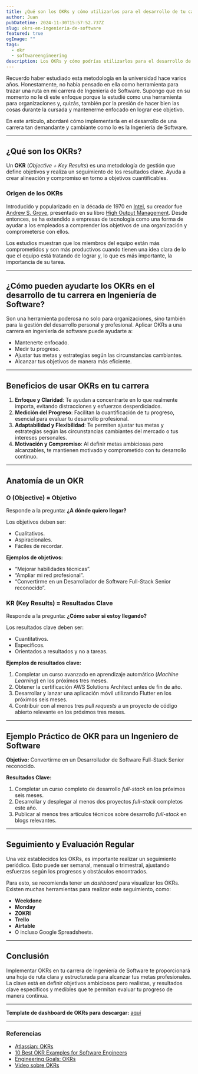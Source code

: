 ```yaml
---
title: ¿Qué son los OKRs y cómo utilizarlos para el desarrollo de tu carrera en Ingeniería de Software?
author: Juan
pubDatetime: 2024-11-30T15:57:52.737Z
slug: okrs-en-ingenieria-de-software
featured: true
ogImage: ""
tags:
  - okr
  - softwareengineering
description: Los OKRs y cómo podrías utilizarlos para el desarrollo de tu carrera en Ingeniería de Software
---
```


Recuerdo haber estudiado esta metodología en la universidad hace varios años. Honestamente, no había pensado en ella como herramienta para trazar una ruta en mi carrera de Ingeniería de Software. Supongo que en su momento no le di este enfoque porque la estudié como una herramienta para organizaciones y, quizás, también por la presión de hacer bien las cosas durante la cursada y mantenerme enfocado en lograr ese objetivo.

En este artículo, abordaré cómo implementarla en el desarrollo de una carrera tan demandante y cambiante como lo es la Ingeniería de Software.

---

## ¿Qué son los OKRs?

Un **OKR** (*Objective + Key Results*) es una metodología de gestión que define objetivos y realiza un seguimiento de los resultados clave. Ayuda a crear alineación y compromiso en torno a objetivos cuantificables.

### Origen de los OKRs

Introducido y popularizado en la década de 1970 en <a href="https://es.wikipedia.org/wiki/Intel" target="_blank" title="Intel">Intel</a>, su creador fue <a href="https://es.wikipedia.org/wiki/Andrew_Grove" target="_blank" title="Andrew S. Grove">Andrew S. Grove</a>, presentado en su libro <a href="https://books.google.com.co/books/about/High_Output_Management.html?id=3j8si29hddwC&redir_esc=y" target="_blank" title="High Output Management">High Output Management</a>. Desde entonces, se ha extendido a empresas de tecnología como una forma de ayudar a los empleados a comprender los objetivos de una organización y comprometerse con ellos.

Los estudios muestran que los miembros del equipo están más comprometidos y son más productivos cuando tienen una idea clara de lo que el equipo está tratando de lograr y, lo que es más importante, la importancia de su tarea.

---

## ¿Cómo pueden ayudarte los OKRs en el desarrollo de tu carrera en Ingeniería de Software?

Son una herramienta poderosa no solo para organizaciones, sino también para la gestión del desarrollo personal y profesional. Aplicar OKRs a una carrera en ingeniería de software puede ayudarte a:

- Mantenerte enfocado.
- Medir tu progreso.
- Ajustar tus metas y estrategias según las circunstancias cambiantes.
- Alcanzar tus objetivos de manera más eficiente.

---

## Beneficios de usar OKRs en tu carrera

1. **Enfoque y Claridad**: Te ayudan a concentrarte en lo que realmente importa, evitando distracciones y esfuerzos desperdiciados.
2. **Medición del Progreso**: Facilitan la cuantificación de tu progreso, esencial para evaluar tu desarrollo profesional.
3. **Adaptabilidad y Flexibilidad**: Te permiten ajustar tus metas y estrategias según las circunstancias cambiantes del mercado o tus intereses personales.
4. **Motivación y Compromiso**: Al definir metas ambiciosas pero alcanzables, te mantienen motivado y comprometido con tu desarrollo continuo.

---

## Anatomía de un OKR

### **O (Objective) = Objetivo**

Responde a la pregunta: **¿A dónde quiero llegar?**

Los objetivos deben ser:

- Cualitativos.
- Aspiracionales.
- Fáciles de recordar.

**Ejemplos de objetivos:**

- “Mejorar habilidades técnicas”.
- “Ampliar mi red profesional”.
- “Convertirme en un Desarrollador de Software Full-Stack Senior reconocido”.

### **KR (Key Results) = Resultados Clave**

Responde a la pregunta: **¿Cómo saber si estoy llegando?**

Los resultados clave deben ser:

- Cuantitativos.
- Específicos.
- Orientados a resultados y no a tareas.

**Ejemplos de resultados clave:**

1. Completar un curso avanzado en aprendizaje automático (*Machine Learning*) en los próximos tres meses.
2. Obtener la certificación AWS Solutions Architect antes de fin de año.
3. Desarrollar y lanzar una aplicación móvil utilizando Flutter en los próximos seis meses.
4. Contribuir con al menos tres *pull requests* a un proyecto de código abierto relevante en los próximos tres meses.

---

## Ejemplo Práctico de OKR para un Ingeniero de Software

**Objetivo:** Convertirme en un Desarrollador de Software Full-Stack Senior reconocido.

**Resultados Clave:**

1. Completar un curso completo de desarrollo *full-stack* en los próximos seis meses.
2. Desarrollar y desplegar al menos dos proyectos *full-stack* completos este año.
3. Publicar al menos tres artículos técnicos sobre desarrollo *full-stack* en blogs relevantes.

---

## Seguimiento y Evaluación Regular

Una vez establecidos los OKRs, es importante realizar un seguimiento periódico. Esto puede ser semanal, mensual o trimestral, ajustando esfuerzos según los progresos y obstáculos encontrados.

Para esto, se recomienda tener un *dashboard* para visualizar los OKRs. Existen muchas herramientas para realizar este seguimiento, como:

- **Weekdone**
- **Monday**
- **ZOKRI**
- **Trello**
- **Airtable**
- O incluso Google Spreadsheets.

---

## Conclusión

Implementar OKRs en tu carrera de Ingeniería de Software te proporcionará una hoja de ruta clara y estructurada para alcanzar tus metas profesionales. La clave está en definir objetivos ambiciosos pero realistas, y resultados clave específicos y medibles que te permitan evaluar tu progreso de manera continua.

---

**Template de dashboard de OKRs para descargar:** <a href="https://docs.google.com/spreadsheets/d/1qeLkA7O84a_CThoM3rT2rmXhbUK_IpaWjE7qZ1p4E_A/edit?gid=0#gid=0" target="_blank" title="Descargar Template">aquí</a>

---

### Referencias

- <a href="https://www.atlassian.com/agile/agile-at-scale/okr" target="_blank" title="Atlassian: OKRs">Atlassian: OKRs</a>
- <a href="https://medium.com/@datalligence.ai/10-best-okr-examples-for-software-engineers-2045c9800878" target="_blank" title="10 Best OKR Examples for Software Engineers">10 Best OKR Examples for Software Engineers</a>
- <a href="https://waydev.co/engineering-goals-okrs/" target="_blank" title="Engineering Goals: OKRs">Engineering Goals: OKRs</a>
- <a href="https://www.youtube.com/watch?v=aOqNiyVpvxo" target="_blank" title="Video sobre OKRs">Video sobre OKRs</a>

